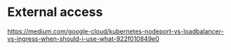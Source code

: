 # External access

https://medium.com/google-cloud/kubernetes-nodeport-vs-loadbalancer-vs-ingress-when-should-i-use-what-922f010849e0
